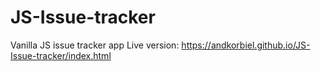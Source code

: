 # JS-Issue-tracker
Vanilla JS issue tracker app
Live version: https://andkorbiel.github.io/JS-Issue-tracker/index.html
